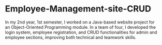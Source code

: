 # Employee-Management-site-CRUD
In my 2nd year, 1st semester, I worked on a Java-based website project for an Object-Oriented Programming module. In a team of four, I developed the login system, employee registration, and CRUD functionalities for admin and employee sections, improving both technical and teamwork skills.
